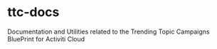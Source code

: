 # ttc-docs
Documentation and Utilities related to the Trending Topic Campaigns BluePrint for Activiti Cloud
